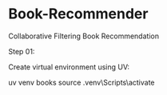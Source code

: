 # Book-Recommender
Collaborative Filtering Book Recommendation

Step 01:

Create virtual environment using UV:

uv venv books
source .venv\Scripts\activate

